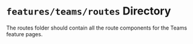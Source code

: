 # `features/teams/routes` Directory

The routes folder should contain all the route components for the Teams feature pages.
